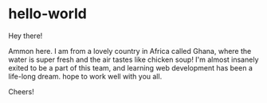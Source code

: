 # hello-world

Hey there!

Ammon here. I am from a lovely country in Africa called Ghana, where the water is super fresh and the air tastes like
chicken soup! I'm almost insanely exited to be a part of this team, and learning web development has been a life-long dream.
hope to work well with you all.

Cheers!

